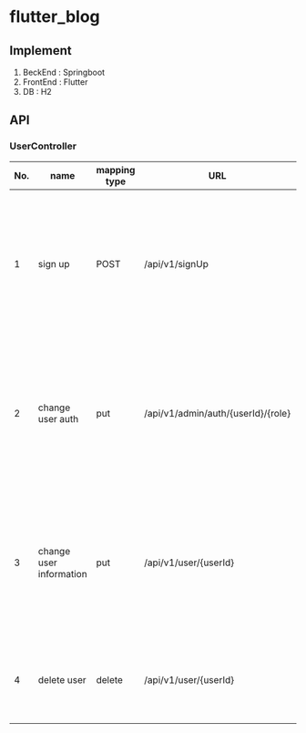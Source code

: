 # flutter_blog

## Implement  
  1. BeckEnd : Springboot  
  2. FrontEnd : Flutter  
  3. DB : H2

## API
### UserController
| No. | name                    | mapping type |  URL                               | RequestBody                                                                                                                                                                                                                                                          | Response                                                                                                                                                                                                                                                                                                                                                                                                                                                      |
|-----|-------------------------|--------------|------------------------------------|----------------------------------------------------------------------------------------------------------------------------------------------------------------------------------------------------------------------------------------------------------------------|---------------------------------------------------------------------------------------------------------------------------------------------------------------------------------------------------------------------------------------------------------------------------------------------------------------------------------------------------------------------------------------------------------------------------------------------------------------|
| 1   | sign up                 | POST         | /api/v1/signUp                     | `{`<br>&nbsp;&nbsp;&nbsp;&nbsp;`  "username" : "username", ` <br>&nbsp;&nbsp;&nbsp;&nbsp; ` "email": "email", ` <br>&nbsp;&nbsp;&nbsp;&nbsp; ` "password": "password" `<br>`}`                                                                                       |  `{`<br>&nbsp;&nbsp;&nbsp;&nbsp;`"code": 1,`<br>&nbsp;&nbsp;&nbsp;&nbsp;`"msg": "SUCCESS",`<br>&nbsp;&nbsp;&nbsp;&nbsp;`"data": {`<br>&nbsp;&nbsp;&nbsp;&nbsp;&nbsp;&nbsp;&nbsp;&nbsp;`"id": 1,`<br>&nbsp;&nbsp;&nbsp;&nbsp;&nbsp;&nbsp;&nbsp;&nbsp;`"username": "username",`<br>&nbsp;&nbsp;&nbsp;&nbsp;&nbsp;&nbsp;&nbsp;&nbsp;`"email": "email",`<br>&nbsp;&nbsp;&nbsp;&nbsp;&nbsp;&nbsp;&nbsp;&nbsp;`"role": "role"`<br>&nbsp;&nbsp;&nbsp;&nbsp;`}`<br>`}`|                                                     
| 2   | change user auth        | put          | /api/v1/admin/auth/{userId}/{role} |                                                                                                                                                                                                                                                                      |  `{`<br>&nbsp;&nbsp;&nbsp;&nbsp;`"code": 1,`<br>&nbsp;&nbsp;&nbsp;&nbsp;`"msg": "SUCCESS",`<br>&nbsp;&nbsp;&nbsp;&nbsp;`"data": {`<br>&nbsp;&nbsp;&nbsp;&nbsp;&nbsp;&nbsp;&nbsp;&nbsp;`"id": 1,`<br>&nbsp;&nbsp;&nbsp;&nbsp;&nbsp;&nbsp;&nbsp;&nbsp;`"username": "username",`<br>&nbsp;&nbsp;&nbsp;&nbsp;&nbsp;&nbsp;&nbsp;&nbsp;`"email": "email",`<br>&nbsp;&nbsp;&nbsp;&nbsp;&nbsp;&nbsp;&nbsp;&nbsp;`"role": "role"`<br>&nbsp;&nbsp;&nbsp;&nbsp;`}`<br>`}`|
| 3   | change user information | put          | /api/v1/user/{userId}              | `{`<br>&nbsp;&nbsp;&nbsp;&nbsp;`  "username" : "username", ` <br>&nbsp;&nbsp;&nbsp;&nbsp; ` "email": "email", ` <br>&nbsp;&nbsp;&nbsp;&nbsp; ` "currentPassword": "currentPassword", ` <br>&nbsp;&nbsp;&nbsp;&nbsp; ` "newPassword": @NullAble "newPassword" `<br>`}`|  `{`<br>&nbsp;&nbsp;&nbsp;&nbsp;`"code": 1,`<br>&nbsp;&nbsp;&nbsp;&nbsp;`"msg": "SUCCESS",`<br>&nbsp;&nbsp;&nbsp;&nbsp;`"data": {`<br>&nbsp;&nbsp;&nbsp;&nbsp;&nbsp;&nbsp;&nbsp;&nbsp;`"id": 1,`<br>&nbsp;&nbsp;&nbsp;&nbsp;&nbsp;&nbsp;&nbsp;&nbsp;`"username": "username",`<br>&nbsp;&nbsp;&nbsp;&nbsp;&nbsp;&nbsp;&nbsp;&nbsp;`"email": "email",`<br>&nbsp;&nbsp;&nbsp;&nbsp;&nbsp;&nbsp;&nbsp;&nbsp;`"role": "role"`<br>&nbsp;&nbsp;&nbsp;&nbsp;`}`<br>`}`|
| 4   | delete user             | delete       | /api/v1/user/{userId}              |                                                                                                                                                                                                                                                                      |  `{`<br>&nbsp;&nbsp;&nbsp;&nbsp;`"code": 1,`<br>&nbsp;&nbsp;&nbsp;&nbsp;`"msg": "SUCCESS",`<br>&nbsp;&nbsp;&nbsp;&nbsp;`"data": "회원삭제 완료 userId : 1"`<br>`}`|
